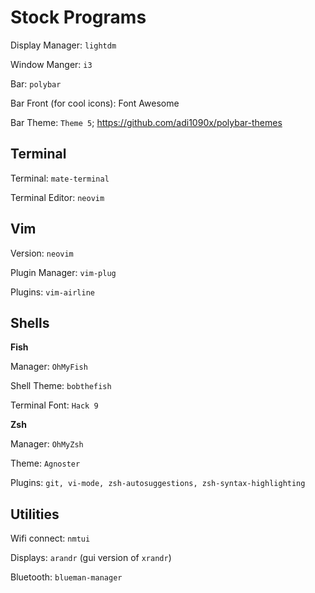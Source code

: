 # Stock Programs

Display Manager: ```lightdm```

Window Manger: ```i3```

Bar: ```polybar```

Bar Front (for cool icons): Font Awesome

Bar Theme: ```Theme 5```; https://github.com/adi1090x/polybar-themes

## Terminal

Terminal: `mate-terminal`

Terminal Editor: ```neovim```

## Vim

Version: ```neovim```

Plugin Manager: `vim-plug`

Plugins: ```vim-airline```

## Shells
__Fish__

Manager: ```OhMyFish```

Shell Theme: ```bobthefish```

Terminal Font: ```Hack 9```

__Zsh__

Manager: ```OhMyZsh```

Theme: ```Agnoster```

Plugins: ```git, vi-mode, zsh-autosuggestions, zsh-syntax-highlighting```

## Utilities
Wifi connect: ```nmtui```

Displays: ```arandr``` (gui version of ```xrandr```)

Bluetooth: ```blueman-manager```
